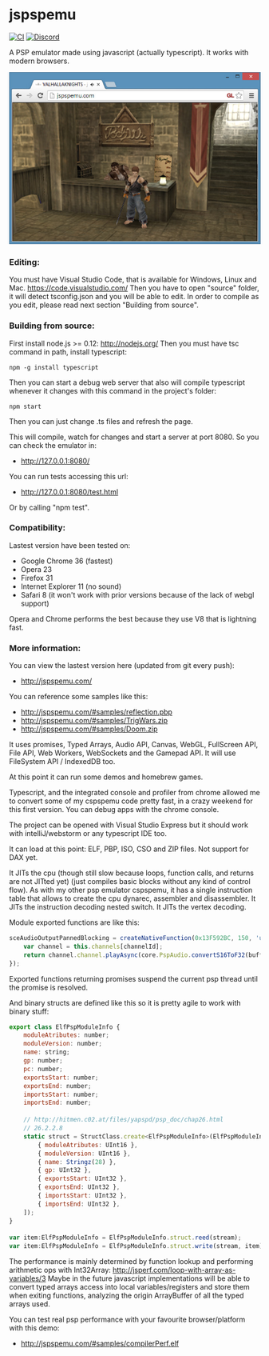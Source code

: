 jspspemu
========

[![CI](https://github.com/jspspemu/jspspemu/actions/workflows/test.yml/badge.svg)](https://github.com/jspspemu/jspspemu/actions/workflows/test.yml)
<a href="https://discord.jspspemu.soywiz.com/"><img alt="Discord" src="https://img.shields.io/discord/822982598992723978?logo=discord" /></a>

A PSP emulator made using javascript (actually typescript). It works with modern browsers.

![Valhalla Knights screenshot](/data/docs/screenshot_vallhalla_knights.jpg?raw=true "Valhalla Knights screenshot")

### Editing:

You must have Visual Studio Code, that is available for Windows, Linux and Mac.
https://code.visualstudio.com/
Then you have to open "source" folder, it will detect tsconfig.json and you will be able to edit.
In order to compile as you edit, please read next section "Building from source".

### Building from source:

First install node.js >= 0.12: http://nodejs.org/
Then you must have tsc command in path, install typescript:
```
npm -g install typescript
```

Then you can start a debug web server that also will compile typescript whenever it changes with this command in the project's folder:
```
npm start
```

Then you can just change .ts files and refresh the page.

This will compile, watch for changes and start a server at port 8080. So you can check the emulator in:
* http://127.0.0.1:8080/

You can run tests accessing this url:
* http://127.0.0.1:8080/test.html

Or by calling "npm test".

### Compatibility:

Lastest version have been tested on:
* Google Chrome 36 (fastest)
* Opera 23
* Firefox 31
* Internet Explorer 11 (no sound)
* Safari 8 (it won't work with prior versions because of the lack of webgl support)

Opera and Chrome performs the best because they use V8 that is lightning fast.

### More information:

You can view the lastest version here (updated from git every push):
* http://jspspemu.com/

You can reference some samples like this:
* http://jspspemu.com/#samples/reflection.pbp
* http://jspspemu.com/#samples/TrigWars.zip
* http://jspspemu.com/#samples/Doom.zip

It uses promises, Typed Arrays, Audio API, Canvas, WebGL, FullScreen API, File API, Web Workers, WebSockets and the Gamepad API.
It will use FileSystem API / IndexedDB too.

At this point it can run some demos and homebrew games.

Typescript, and the integrated console and profiler from chrome allowed me to convert some of my cspspemu code pretty fast, in a crazy weekend for this first version. You can debug apps with the chrome console.

The project can be opened with Visual Studio Express but it should work with intelliJ/webstorm or any typescript IDE too.

It can load at this point: ELF, PBP, ISO, CSO and ZIP files. Not support for DAX yet.

It JITs the cpu (though still slow because loops, function calls, and returns are not JITted yet) (just compiles basic blocks without any kind of control flow).
As with my other psp emulator cspspemu, it has a single instruction table that allows to create the cpu dynarec, assembler and disassembler.
It JITs the instruction decoding nested switch.
It JITs the vertex decoding.

Module exported functions are like this:
```js
sceAudioOutputPannedBlocking = createNativeFunction(0x13F592BC, 150, 'uint', 'int/int/int/void*', this, (channelId: number, leftVolume: number, rightVolume: number, buffer: Stream) => {
	var channel = this.channels[channelId];
	return channel.channel.playAsync(core.PspAudio.convertS16ToF32(buffer.readInt16Array(2 * channel.sampleCount)));
});
```
Exported functions returning promises suspend the current psp thread until the promise is resolved.

And binary structs are defined like this so it is pretty agile to work with binary stuff:
```js
export class ElfPspModuleInfo {
    moduleAtributes: number;
    moduleVersion: number;
    name: string;
    gp: number;
    pc: number;
    exportsStart: number;
    exportsEnd: number;
    importsStart: number;
    importsEnd: number;

    // http://hitmen.c02.at/files/yapspd/psp_doc/chap26.html
    // 26.2.2.8
    static struct = StructClass.create<ElfPspModuleInfo>(ElfPspModuleInfo, [
		{ moduleAtributes: UInt16 },
		{ moduleVersion: UInt16 },
		{ name: Stringz(28) },
		{ gp: UInt32 },
		{ exportsStart: UInt32 },
		{ exportsEnd: UInt32 },
		{ importsStart: UInt32 },
		{ importsEnd: UInt32 },
    ]);
}

var item:ElfPspModuleInfo = ElfPspModuleInfo.struct.reed(stream);
var item:ElfPspModuleInfo = ElfPspModuleInfo.struct.write(stream, item);
```

The performance is mainly determined by function lookup and performing arithmetic ops with Int32Array:
http://jsperf.com/loop-with-array-as-variables/3
Maybe in the future javascript implementations will be able to convert typed arrays access into local variables/registers
and store them when exiting functions, analyzing the origin ArrayBuffer of all the typed arrays used.

You can test real psp performance with your favourite browser/platform with this demo:
* http://jspspemu.com/#samples/compilerPerf.elf
